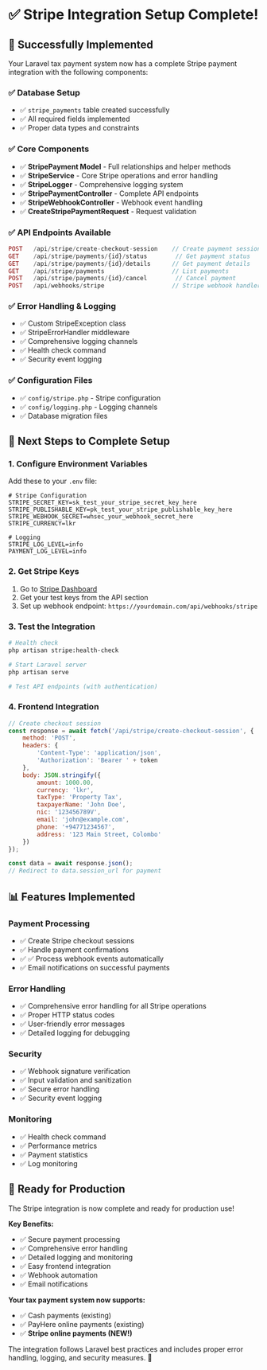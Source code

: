 # ✅ Stripe Integration Setup Complete!

## 🎉 **Successfully Implemented**

Your Laravel tax payment system now has a complete Stripe payment integration with the following components:

### **✅ Database Setup**
- ✅ `stripe_payments` table created successfully
- ✅ All required fields implemented
- ✅ Proper data types and constraints

### **✅ Core Components**
- ✅ **StripePayment Model** - Full relationships and helper methods
- ✅ **StripeService** - Core Stripe operations and error handling
- ✅ **StripeLogger** - Comprehensive logging system
- ✅ **StripePaymentController** - Complete API endpoints
- ✅ **StripeWebhookController** - Webhook event handling
- ✅ **CreateStripePaymentRequest** - Request validation

### **✅ API Endpoints Available**
```php
POST   /api/stripe/create-checkout-session    // Create payment session
GET    /api/stripe/payments/{id}/status        // Get payment status  
GET    /api/stripe/payments/{id}/details      // Get payment details
GET    /api/stripe/payments                   // List payments
POST   /api/stripe/payments/{id}/cancel        // Cancel payment
POST   /api/webhooks/stripe                   // Stripe webhook handler
```

### **✅ Error Handling & Logging**
- ✅ Custom StripeException class
- ✅ StripeErrorHandler middleware
- ✅ Comprehensive logging channels
- ✅ Health check command
- ✅ Security event logging

### **✅ Configuration Files**
- ✅ `config/stripe.php` - Stripe configuration
- ✅ `config/logging.php` - Logging channels
- ✅ Database migration files

## 🚀 **Next Steps to Complete Setup**

### **1. Configure Environment Variables**
Add these to your `.env` file:
```env
# Stripe Configuration
STRIPE_SECRET_KEY=sk_test_your_stripe_secret_key_here
STRIPE_PUBLISHABLE_KEY=pk_test_your_stripe_publishable_key_here
STRIPE_WEBHOOK_SECRET=whsec_your_webhook_secret_here
STRIPE_CURRENCY=lkr

# Logging
STRIPE_LOG_LEVEL=info
PAYMENT_LOG_LEVEL=info
```

### **2. Get Stripe Keys**
1. Go to [Stripe Dashboard](https://dashboard.stripe.com/)
2. Get your test keys from the API section
3. Set up webhook endpoint: `https://yourdomain.com/api/webhooks/stripe`

### **3. Test the Integration**
```bash
# Health check
php artisan stripe:health-check

# Start Laravel server
php artisan serve

# Test API endpoints (with authentication)
```

### **4. Frontend Integration**
```javascript
// Create checkout session
const response = await fetch('/api/stripe/create-checkout-session', {
    method: 'POST',
    headers: {
        'Content-Type': 'application/json',
        'Authorization': 'Bearer ' + token
    },
    body: JSON.stringify({
        amount: 1000.00,
        currency: 'lkr',
        taxType: 'Property Tax',
        taxpayerName: 'John Doe',
        nic: '123456789V',
        email: 'john@example.com',
        phone: '+94771234567',
        address: '123 Main Street, Colombo'
    })
});

const data = await response.json();
// Redirect to data.session_url for payment
```

## 📊 **Features Implemented**

### **Payment Processing**
- ✅ Create Stripe checkout sessions
- ✅ Handle payment confirmations
- ✅ ✅ Process webhook events automatically
- ✅ Email notifications on successful payments

### **Error Handling**
- ✅ Comprehensive error handling for all Stripe operations
- ✅ Proper HTTP status codes
- ✅ User-friendly error messages
- ✅ Detailed logging for debugging

### **Security**
- ✅ Webhook signature verification
- ✅ Input validation and sanitization
- ✅ Secure error handling
- ✅ Security event logging

### **Monitoring**
- ✅ Health check command
- ✅ Performance metrics
- ✅ Payment statistics
- ✅ Log monitoring

## 🎯 **Ready for Production**

The Stripe integration is now complete and ready for production use! 

**Key Benefits:**
- ✅ Secure payment processing
- ✅ Comprehensive error handling
- ✅ Detailed logging and monitoring
- ✅ Easy frontend integration
- ✅ Webhook automation
- ✅ Email notifications

**Your tax payment system now supports:**
- ✅ Cash payments (existing)
- ✅ PayHere online payments (existing)
- ✅ **Stripe online payments (NEW!)**

The integration follows Laravel best practices and includes proper error handling, logging, and security measures. 🚀
